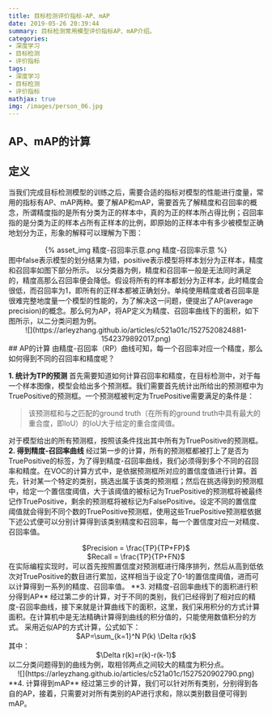 ```yaml
---
title: 目标检测评价指标-AP、mAP
date: 2019-05-26 20:39:44
summary: 目标检测常用模型评价指标AP、mAP介绍。
categories:
- 深度学习
- 目标检测
- 评价指标
tags:
- 深度学习
- 目标检测
- 评价指标
mathjax: true
img: /images/person_06.jpg
---
```


## AP、mAP的计算

## 定义
当我们完成目标检测模型的训练之后，需要合适的指标对模型的性能进行度量，常用的指标有AP、mAP两种。要了解AP和mAP，需要首先了解精度和召回率的概念，所谓精度指的是所有分类为正的样本中，真的为正的样本所占得比例；召回率指的是分类为正的样本占所有正样本的比例，即原始的正样本中有多少被模型正确地划分为正，形象的解释可以理解为下图：
<center>
{% asset_img 精度-召回率示意.png 精度-召回率示意 %}
</center>
图中false表示模型的划分结果为错，positive表示模型将样本划分为正样本，精度和召回率如图下部分所示。
以分类器为例，精度和召回率一般是无法同时满足的，精度高那么召回率便会降低。假设将所有的样本都划分为正样本，此时精度会很低，而召回率为1，即所有的正样本都被正确划分。单纯使用精度或者召回率是很难完整地度量一个模型的性能的，为了解决这一问题，便提出了AP(average precision)的概念。那么何为AP，将AP定义为精度、召回率曲线下的面积，如下图所示，以二分类问题为例。
<center>
![](https://arleyzhang.github.io/articles/c521a01c/1527520824881-1542379892017.png)
</center>
## AP的计算
由精度-召回率（RP）曲线可知，每一个召回率对应一个精度，那么如何得到不同的召回率和精度呢？

**1. 统计为TP的预测**
首先需要知道如何计算召回率和精度，在目标检测中，对于每一个样本图像，模型会给出多个预测框。我们需要首先统计出所给出的预测框中为TruePositive的预测框。一个预测框被判定为TruePositive需要满足的条件是：
>该预测框和与之匹配的ground truth（在所有的ground truth中具有最大的重合度，即IoU）的IoU大于给定的重合度阈值。

对于模型给出的所有预测框，按照该条件找出其中所有为TruePositive的预测框。
**2. 得到精度-召回率曲线**
经过第一步的计算，所有的预测框都被打上了是否为TruePositive的标签，为了得到精度-召回率曲线，我们必须得到多个不同的召回率和精度。在VOC的计算方式中，是依据预测框所对应的置信度值进行计算。首先，针对某一个特定的类别，挑选出属于该类的预测框；然后在挑选得到的预测框中，给定一个置信度阈值，大于该阈值的被标记为TruePositive的预测框将被最终记作TruePositive，剩余的预测框将被标记为FalsePositive。设定不同的置信度阈值就会得到不同个数的TruePositive预测框，使用这些TruePositive预测框依据下述公式便可以分别计算得到该类别精度和召回率，每一个置信度对应一对精度、召回率值。
<center>
$Precision = \frac{TP}{TP+FP}$
</center>
<center>
$Recall = \frac{TP}{TP+FN}$
</center>
在实际编程实现时，可以首先按照置信度对预测框进行降序排列，然后从高到低依次对TruePositive的数目进行累加，这样相当于设定了0-1的置信度阈值，进而可以计算得到一系列的精度、召回率值。
**3. 对精度-召回率曲线下的面积进行积分得到AP**
经过第二步的计算，对于不同的类别，我们已经得到了相对应的精度-召回率曲线，接下来就是计算曲线下的面积，这里，我们采用积分的方式计算面积。在计算机中是无法精确计算得到曲线的积分值的，只能使用数值积分的方式。
采用近似AP的方式计算，公式如下：
<center>
$AP=\sum_{k=1}^N P(k) \Delta r(k)$
</center>
其中：
<center>
$\Delta r(k)=r(k)-r(k-1)$
</center>
以二分类问题得到的曲线为例，取相邻两点之间较大的精度为积分点。
<center>
![](https://arleyzhang.github.io/articles/c521a01c/1527520902790.png)
</center>
**4. 计算得到mAP**
经过第三步的计算，我们可以针对所有类别，分别得到各自的AP，接着，只需要对对所有类别的AP进行求和，除以类别数目便可得到mAP。


